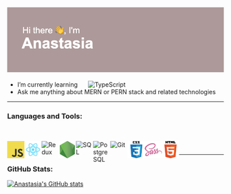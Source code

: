 <!-- ### <h2 align="left">Hey There 👋, I'm Anastasia</h1>
 -->
### <img src="header.png">

<!-- <div> -->
- I’m currently learning <img style="margin-left: 20px" src="https://profilinator.rishav.dev/skills-assets/typescript-original.svg" alt="TypeScript" height="25" />
- Ask me anything about MERN or PERN stack and related technologies
<!-- </div> -->

<!-- --- -->
<!-- ### Контакты:

[<img align="left" alt="juljuliks | LinkedIn" width="40px" src="https://img.icons8.com/color/48/000000/linkedin-2--v1.png" />][linkedin]
[<img align="left" alt="juljuliks | Telegram" width="40px" src="https://img.icons8.com/fluency/48/000000/telegram-app.png" />][telegram]
[<img align="left" alt="juljuliks | WhatsApp" width="40px" src="https://img.icons8.com/color/48/000000/whatsapp.png" />][whatsapp]
[<img align="left" alt="juljuliks | Instagram" width="40px" src="https://img.icons8.com/fluency/48/000000/instagram-new.png" />][instagram]

<br/>
<br/>
 -->

---
### Languages and Tools:

<br/>

[<img align="left" alt="JavaScript" width="40px" src="https://raw.githubusercontent.com/github/explore/80688e429a7d4ef2fca1e82350fe8e3517d3494d/topics/javascript/javascript.png" />][git]
[<img align="left" alt="React" width="40px" src="https://raw.githubusercontent.com/github/explore/80688e429a7d4ef2fca1e82350fe8e3517d3494d/topics/react/react.png" />][git]
[<img align="left" alt="Redux"  width="40px" src="https://img.icons8.com/color/48/000000/redux.png"/>][git]
[<img align="left" alt="Node.js" width="40px" src="https://raw.githubusercontent.com/github/explore/80688e429a7d4ef2fca1e82350fe8e3517d3494d/topics/nodejs/nodejs.png" />][git]
[<img align="left" alt="SQL" width="40px" src="https://img.icons8.com/color-glass/48/000000/sql.png"/>][git]
[<img align="left" alt="PostgreSQL" width="40px" src="https://img.icons8.com/color/50/000000/postgreesql.png"/>][git]
[<img align="left" alt="Git" width="40px" src="https://img.icons8.com/color/48/000000/mongodb.png"/>][git]
[<img align="left" alt="CSS3" width="40px" src="https://raw.githubusercontent.com/github/explore/80688e429a7d4ef2fca1e82350fe8e3517d3494d/topics/css/css.png" />][git]
[<img align="left" alt="Sass" width="40px" src="https://raw.githubusercontent.com/github/explore/80688e429a7d4ef2fca1e82350fe8e3517d3494d/topics/sass/sass.png" />][git]
[<img align="left" alt="HTML5" width="40px" src="https://raw.githubusercontent.com/github/explore/80688e429a7d4ef2fca1e82350fe8e3517d3494d/topics/html/html.png" />][git]

<br/>

---
### GitHub Stats:
[![Anastasia's GitHub stats](https://github-readme-stats.vercel.app/api?username=anakhom&hide=issues&count_private=true&show_icons=true&theme=dracula)](https://github.com/anakhom)

[instagram]: https://www.instagram.com/anakhom
[git]: https://github.com/anakhom
